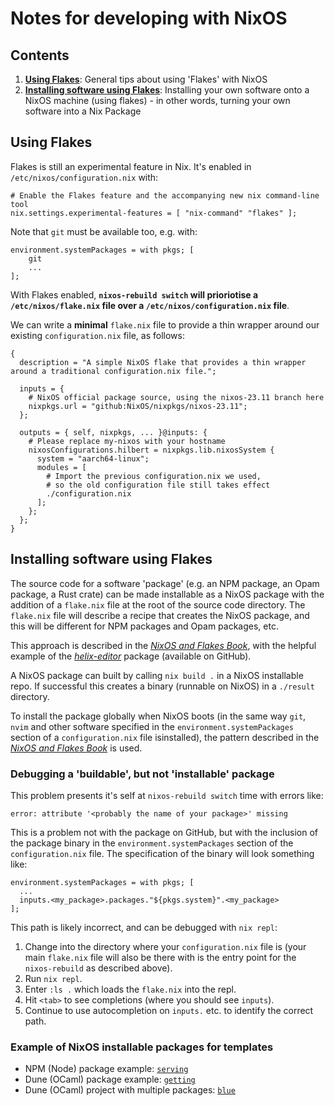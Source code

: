 # Notes for developing with NixOS
## Contents
1. [**Using Flakes**](#using-flakes): General tips about using 'Flakes' with NixOS
2. [**Installing software using Flakes**](#installing-software-using-flakes): Installing your own software onto a NixOS machine (using flakes) - in other words, turning your own software into a Nix Package

## Using Flakes
Flakes is still an experimental feature in Nix. It's enabled in `/etc/nixos/configuration.nix` with:

```
# Enable the Flakes feature and the accompanying new nix command-line tool
nix.settings.experimental-features = [ "nix-command" "flakes" ];
```

Note that `git` must be available too, e.g. with:
```
environment.systemPackages = with pkgs; [
    git
    ...
];
```

With Flakes enabled, **`nixos-rebuild switch` will prioriotise a `/etc/nixos/flake.nix` file over a `/etc/nixos/configuration.nix` file**.

We can write a **minimal** `flake.nix` file to provide a thin wrapper around our existing `configuration.nix` file, as follows:

```
{
  description = "A simple NixOS flake that provides a thin wrapper around a traditional configuration.nix file.";

  inputs = {
    # NixOS official package source, using the nixos-23.11 branch here
    nixpkgs.url = "github:NixOS/nixpkgs/nixos-23.11";
  };

  outputs = { self, nixpkgs, ... }@inputs: {
    # Please replace my-nixos with your hostname
    nixosConfigurations.hilbert = nixpkgs.lib.nixosSystem {
      system = "aarch64-linux";
      modules = [
        # Import the previous configuration.nix we used,
        # so the old configuration file still takes effect
        ./configuration.nix
      ];
    };
  };
}
```

## Installing software using Flakes
The source code for a software 'package' (e.g. an NPM package, an Opam package, a Rust crate) can be made installable as a NixOS package with the addition of a `flake.nix` file at the root of the source code directory. The `flake.nix` file will describe a recipe that creates the NixOS package, and this will be different for NPM packages and Opam packages, etc.

This approach is described in the [_NixOS and Flakes Book_](https://nixos-and-flakes.thiscute.world/nixos-with-flakes/nixos-flake-and-module-system#install-system-packages-from-other-flakes), with the helpful example of the [_helix-editor_](https://github.com/helix-editor/helix) package (available on GitHub).

A NixOS package can built by calling `nix build .` in a NixOS installable repo. If successful this creates a binary (runnable on NixOS) in a `./result` directory.

To install the package globally when NixOS boots (in the same way `git`, `nvim` and other software specified in the `environment.systemPackages` section of a `configuration.nix` file isinstalled), the pattern described in the [_NixOS and Flakes Book_](https://nixos-and-flakes.thiscute.world/nixos-with-flakes/nixos-flake-and-module-system#install-system-packages-from-other-flakes) is used.

### Debugging a 'buildable', but not 'installable' package
This problem presents it's self at `nixos-rebuild switch` time with errors like:
```
error: attribute '<probably the name of your package>' missing
```
This is a problem not with the package on GitHub, but with the inclusion of the package binary in the `environment.systemPackages` section of the `configuration.nix` file. The specification of the binary will look something like:
```
environment.systemPackages = with pkgs; [
  ...
  inputs.<my_package>.packages."${pkgs.system}".<my_package>
];
```
This path is likely incorrect, and can be debugged with `nix repl`:
1. Change into the directory where your `configuration.nix` file is (your main `flake.nix` file will also be there with is the entry point for the `nixos-rebuild` as described above).
2. Run `nix repl`.
3. Enter `:ls .` which loads the `flake.nix` into the repl.
4. Hit `<tab>` to see completions (where you should see `inputs`).
5. Continue to use autocompletion on `inputs.` etc. to identify the correct path.

### Example of NixOS installable packages for templates
- NPM (Node) package example: [`serving`](https://github.com/edchapman88/serving)
- Dune (OCaml) package example: [`getting`](https://github.com/edchapman88/getting)
- Dune (OCaml) project with multiple packages: [`blue`](https://github.com/edchapman88/blue)

